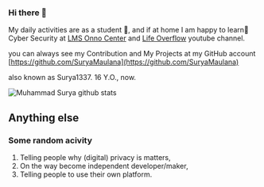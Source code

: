 ### Hi there 👋

My daily activities are as a student 🌱, and if at home I am happy to learn🌱 Cyber Security at [LMS Onno Center](https://lms.onnocenter.or.id/moodle/) and [Life Overflow](https://www.youtube.com/channel/UClcE-kVhqyiHCcjYwcpfj9w) youtube channel.<br>

you can always see my Contribution and My Projects at my GitHub account [https://github.com/SuryaMaulana](https://github.com/SuryaMaulana)

also known as Surya1337. 16 Y.O., now.

![Muhammad Surya github stats](https://github-readme-stats.vercel.app/api?username=suryamaulana&show_icons=true&theme=radical)

## Anything else
### Some random acivity
1. Telling people why (digital) privacy is matters,
2. On the way become independent developer/maker,
3. Telling people to use their own platform.

